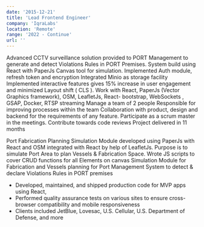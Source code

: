 ```yaml
---
date: '2015-12-21'
title: 'Lead Frontend Engineer'
company: 'IqraLabs'
location: 'Remote'
range: '2022 - Continue'
url: ''
---
```


Advanced CCTV surveillance solution provided to PORT Management to
generate and detect Violations Rules in PORT Premises.
System build using React with PaperJs Canvas tool for simulation.
Implemented Auth module, refresh token and encryption
Integrated Minio as storage facility
Implemented interactive features gives 15% increase in user engagement and
minimized Layout shift ( CLS ).
Work with React, PaperJs (Vector Graphics framework), OSM, LeafletJs, React-
bootstrap, WebSockets , GSAP, Docker, RTSP streaming
Manage a team of 2 people
Responsible for improving processes within the team
Collaboration with product, design and backend for the requirements of any
feature.
Participate as a scrum master in the meetings.
Contribute towards code reviews
Project delivered in 11 months

Port Fabrication Planning
Simulation Module developed using PaperJs with React and OSM integrated
with React by help of LeafletJs.
Purpose is to simulate Port Area to plan Vessels & Fabrication Space.
Wrote JS scripts to cover CRUD functions for all Elements on canvas
Simulation Module for Fabrication and Vessels planning for Port
Management System to detect & declare Violations Rules in PORT premises

- Developed, maintained, and shipped production code for MVP apps using React,
- Performed quality assurance tests on various sites to ensure cross-browser compatibility and mobile responsiveness
- Clients included JetBlue, Lovesac, U.S. Cellular, U.S. Department of Defense, and more
